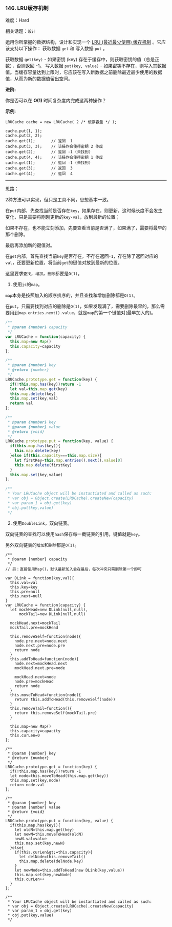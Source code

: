 ### 146. LRU缓存机制

难度：Hard

相关话题：`设计`

运用你所掌握的数据结构，设计和实现一个 [LRU (最近最少使用) 缓存机制](https://baike.baidu.com/item/LRU)
。它应该支持以下操作： 获取数据  `get`  和 写入数据  `put`  。



获取数据  `get(key)`  - 如果密钥 (key) 存在于缓存中，则获取密钥的值（总是正数），否则返回 -1。
写入数据  `put(key, value)`  - 如果密钥不存在，则写入其数据值。当缓存容量达到上限时，它应该在写入新数据之前删除最近最少使用的数据值，从而为新的数据值留出空间。



 **进阶:** 



你是否可以在 **O(1)**  时间复杂度内完成这两种操作？



 **示例:** 





```
LRUCache cache = new LRUCache( 2 /* 缓存容量 */ );

cache.put(1, 1);
cache.put(2, 2);
cache.get(1);       // 返回  1
cache.put(3, 3);    // 该操作会使得密钥 2 作废
cache.get(2);       // 返回 -1 (未找到)
cache.put(4, 4);    // 该操作会使得密钥 1 作废
cache.get(1);       // 返回 -1 (未找到)
cache.get(3);       // 返回  3
cache.get(4);       // 返回  4

```


-----

思路：

2种方法可以实现，但只是工具不同，思想基本一致。

在`put`内部，先查找当前是否存在`key`，如果存在，则更新，这时候长度不会发生变化，只是需要将刚刚更新的`key-val`，放到最新的位置；

如果不存在，也不能立刻添加，先要查看当前是否满了，如果满了，需要将最早的那个删除。

最后再添加新的键值对。

在`get`内部，首先查找当前`key`是否存在，不存在返回`-1`，存在除了返回对应的`val`，还要更新位置，将当前`get`的键值对放到最新的位置。

这里要求`查找`，`增加`，`删除`都要是`O(1)`。


1. 使用`js`的`map`。

`map`本身是按照加入的顺序排序的，并且查找和增加删除都是`O(1)`。

在`put`，只需要找到对应的删除是`O(1)`，如果发现满了，需要删除最早的，那么需要用到`map.entries.next().value`，就是`map`的第一个键值对(最早加入的)。

```js
/**
 * @param {number} capacity
 */
var LRUCache = function(capacity) {
  this.map=new Map()
  this.capacity=capacity
};

/** 
 * @param {number} key
 * @return {number}
 */
LRUCache.prototype.get = function(key) {
  if(!this.map.has(key))return -1
  let val=this.map.get(key)
  this.map.delete(key)
  this.map.set(key,val)
  return val
};

/** 
 * @param {number} key 
 * @param {number} value
 * @return {void}
 */
LRUCache.prototype.put = function(key, value) {
  if(this.map.has(key)){
    this.map.delete(key)
  }else if(this.capacity===this.map.size){
    let firstKey=this.map.entries().next().value[0]
    this.map.delete(firstKey)
  }
  this.map.set(key,value)
};

/** 
 * Your LRUCache object will be instantiated and called as such:
 * var obj = Object.create(LRUCache).createNew(capacity)
 * var param_1 = obj.get(key)
 * obj.put(key,value)
 */
```

2. 使用`DoubleLink`，双向链表。

双向链表的查找可以使用`hash`保存每一截链表的引用，键值就是`key`。

另外双向链表的`增加`和`删除`都是`O(1)`。


```
/**
 * @param {number} capacity
 */
// 另：直接使用Map()，默认最新加入会在最后，每次冲突只需删除第一个即可

var DLink = function(key,val){
  this.val=val
  this.key=key
  this.pre=null
  this.next=null
}
var LRUCache = function(capacity) {
  let mockHead=new DLink(null,null),
      mockTail=new DLink(null,null)
  
  mockHead.next=mockTail
  mockTail.pre=mockHead
  
  this.removeSelf=function(node){
    node.pre.next=node.next
    node.next.pre=node.pre
    return node
  }
  this.addToHead=function(node){
    node.next=mockHead.next
    mockHead.next.pre=node
  
    mockHead.next=node
    node.pre=mockHead
    return node
  }
  this.moveToHead=function(node){
    return this.addToHead(this.removeSelf(node))
  }
  this.removeTail=function(){
    return this.removeSelf(mockTail.pre)
  }

  this.map=new Map()
  this.capacity=capacity
  this.curLen=0
};

/** 
 * @param {number} key
 * @return {number}
 */
LRUCache.prototype.get = function(key) {
  if(!this.map.has(key))return -1
  let node=this.moveToHead(this.map.get(key))
  this.map.set(key,node)
  return node.val
};

/** 
 * @param {number} key 
 * @param {number} value
 * @return {void}
 */
LRUCache.prototype.put = function(key, value) {
  if(this.map.has(key)){
    let oldN=this.map.get(key)
    let newN=this.moveToHead(oldN)
    newN.val=value
    this.map.set(key,newN)
  }else{
    if(this.curLen&gt;=this.capacity){
      let delNode=this.removeTail()
      this.map.delete(delNode.key)
    }
    let newNode=this.addToHead(new DLink(key,value))
    this.map.set(key,newNode)
    this.curLen++
  }
};

/** 
 * Your LRUCache object will be instantiated and called as such:
 * var obj = Object.create(LRUCache).createNew(capacity)
 * var param_1 = obj.get(key)
 * obj.put(key,value)
 */



```
